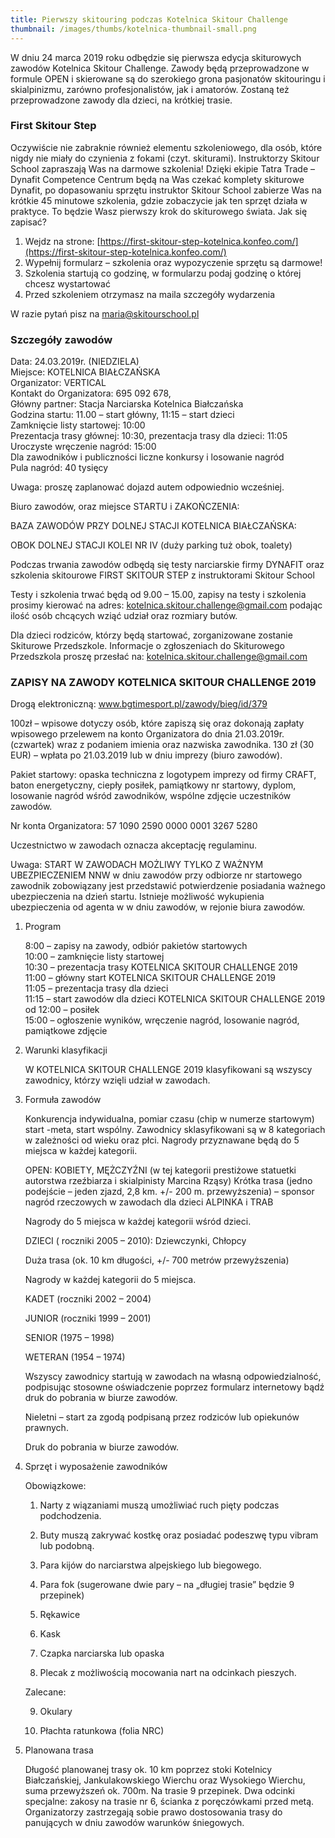 ```yaml
---
title: Pierwszy skitouring podczas Kotelnica Skitour Challenge
thumbnail: /images/thumbs/kotelnica-thumbnail-small.png
---
```




W dniu 24 marca 2019 roku odbędzie się pierwsza edycja skiturowych zawodów Kotelnica Skitour Challenge. Zawody będą przeprowadzone w formule OPEN i skierowane są do szerokiego grona pasjonatów skitouringu i skialpinizmu, zarówno profesjonalistów, jak i amatorów. Zostaną też przeprowadzone zawody dla dzieci, na krótkiej trasie.

### First Skitour Step

Oczywiście nie zabraknie również elementu szkoleniowego, dla osób, które nigdy nie miały do czynienia z fokami (czyt. skiturami). Instruktorzy Skitour School zapraszają Was na darmowe szkolenia! Dzięki ekipie Tatra Trade – Dynafit Competence Centrum będą na Was czekać komplety skiturowe Dynafit, po dopasowaniu sprzętu instruktor Skitour School zabierze Was na krótkie 45 minutowe szkolenia, gdzie zobaczycie jak ten sprzęt działa w praktyce. To będzie Wasz pierwszy krok do skiturowego świata. Jak się zapisać?
1. Wejdz na strone: [https://first-skitour-step-kotelnica.konfeo.com/](https://first-skitour-step-kotelnica.konfeo.com/)
2. Wypełnij formularz – szkolenia oraz wypozyczenie sprzętu są darmowe!
3. Szkolenia startują co godzinę, w formularzu podaj godzinę o której chcesz wystartować
4. Przed szkoleniem otrzymasz na maila szczegóły wydarzenia

W razie pytań pisz na maria@skitourschool.pl

### Szczegóły zawodów

Data: 24.03.2019r. (NIEDZIELA)<br/>
Miejsce: KOTELNICA BIAŁCZAŃSKA<br/>
Organizator: VERTICAL<br/>
Kontakt do Organizatora: 695 092 678,<br/>
Główny partner: Stacja Narciarska Kotelnica Białczańska<br/>
Godzina startu: 11.00 – start główny, 11:15 – start dzieci<br/>
Zamknięcie listy startowej: 10:00<br/>
Prezentacja trasy głównej: 10:30, prezentacja trasy dla dzieci: 11:05<br/>
Uroczyste wręczenie nagród: 15:00<br/>
Dla zawodników i publiczności liczne konkursy i losowanie nagród<br/>
Pula nagród: 40 tysięcy<br/>

Uwaga: proszę zaplanować dojazd autem odpowiednio wcześniej.

Biuro zawodów, oraz miejsce STARTU i ZAKOŃCZENIA:

BAZA ZAWODÓW PRZY DOLNEJ STACJI KOTELNICA BIAŁCZAŃSKA:

OBOK DOLNEJ STACJI KOLEI NR IV (duży parking tuż obok, toalety)

Podczas trwania zawodów odbędą się testy narciarskie firmy DYNAFIT oraz szkolenia skitourowe FIRST SKITOUR STEP z instruktorami Skitour School

Testy i szkolenia trwać będą od 9.00 – 15.00, zapisy na testy i szkolenia prosimy kierować na adres: kotelnica.skitour.challenge@gmail.com podając ilość osób chcących wziąć udział oraz rozmiary butów.

Dla dzieci rodziców, którzy będą startować, zorganizowane zostanie Skiturowe Przedszkole. Informacje o zgłoszeniach do Skiturowego Przedszkola proszę przesłać na: kotelnica.skitour.challenge@gmail.com

### ZAPISY NA ZAWODY KOTELNICA SKITOUR CHALLENGE 2019

Drogą elektroniczną: www.bgtimesport.pl/zawody/bieg/id/379

100zł – wpisowe dotyczy osób, które zapiszą się oraz dokonają zapłaty wpisowego przelewem na konto Organizatora do dnia 21.03.2019r. (czwartek) wraz z podaniem imienia oraz nazwiska zawodnika. 130 zł (30 EUR) – wpłata po 21.03.2019 lub w dniu imprezy (biuro zawodów).

Pakiet startowy: opaska techniczna z logotypem imprezy od firmy CRAFT, baton energetyczny, ciepły posiłek, pamiątkowy nr startowy, dyplom, losowanie nagród wśród zawodników, wspólne zdjęcie uczestników zawodów.

Nr konta Organizatora: 57 1090 2590 0000 0001 3267 5280

Uczestnictwo w zawodach oznacza akceptację regulaminu.

Uwaga: START W ZAWODACH MOŻLIWY TYLKO Z WAŻNYM UBEZPIECZENIEM NNW w dniu zawodów przy odbiorze nr startowego zawodnik zobowiązany jest przedstawić potwierdzenie posiadania ważnego ubezpieczenia na dzień startu. Istnieje możliwość wykupienia ubezpieczenia od agenta w w dniu zawodów, w rejonie biura zawodów.

1. Program

    8:00 – zapisy na zawody, odbiór pakietów startowych<br/>
    10:00 – zamknięcie listy startowej<br/>
    10:30 – prezentacja trasy KOTELNICA SKITOUR CHALLENGE 2019<br/>
    11:00 – główny start KOTELNICA SKITOUR CHALLENGE 2019<br/>
    11:05 – prezentacja trasy dla dzieci<br/>
    11:15 – start zawodów dla dzieci KOTELNICA SKITOUR CHALLENGE 2019<br/>
    od 12:00 – posiłek<br/>
    15:00 – ogłoszenie wyników, wręczenie nagród, losowanie nagród, pamiątkowe zdjęcie<br/>

2. Warunki klasyfikacji

    W KOTELNICA SKITOUR CHALLENGE 2019 klasyfikowani są wszyscy zawodnicy, którzy wzięli udział w zawodach.

3. Formuła zawodów

    Konkurencja indywidualna, pomiar czasu (chip w numerze startowym) start -meta, start wspólny. Zawodnicy sklasyfikowani są w 8 kategoriach w zależności od wieku oraz płci. Nagrody przyznawane będą do 5 miejsca w każdej kategorii.

    OPEN: KOBIETY, MĘŻCZYŹNI (w tej kategorii prestiżowe statuetki autorstwa rzeźbiarza i skialpinisty Marcina Rząsy)
    Krótka trasa (jedno podejście – jeden zjazd, 2,8 km. +/- 200 m. przewyższenia) – sponsor nagród rzeczowych w zawodach dla dzieci ALPINKA i TRAB

    Nagrody do 5 miejsca w każdej kategorii wśród dzieci.

    DZIECI ( roczniki 2005 – 2010): Dziewczynki, Chłopcy

    Duża trasa (ok. 10 km długości, +/- 700 metrów przewyższenia)

    Nagrody w każdej kategorii do 5 miejsca.

    KADET (roczniki 2002 – 2004)

    JUNIOR (roczniki 1999 – 2001)

    SENIOR (1975 – 1998)

    WETERAN (1954 – 1974)

    Wszyscy zawodnicy startują w zawodach na własną odpowiedzialność, podpisując stosowne oświadczenie poprzez formularz internetowy bądź druk do pobrania w biurze zawodów.

    Nieletni – start za zgodą podpisaną przez rodziców lub opiekunów prawnych.

    Druk do pobrania w biurze zawodów.

4. Sprzęt i wyposażenie zawodników

    Obowiązkowe:

    1. Narty z wiązaniami muszą umożliwiać ruch pięty podczas podchodzenia.

    2. Buty muszą zakrywać kostkę oraz posiadać podeszwę typu vibram lub podobną.

    3. Para kijów do narciarstwa alpejskiego lub biegowego.

    4. Para fok (sugerowane dwie pary – na „długiej trasie” będzie 9 przepinek)

    5. Rękawice

    6. Kask

    7. Czapka narciarska lub opaska

    8. Plecak z możliwością mocowania nart na odcinkach pieszych.

    Zalecane:

    9. Okulary

    10. Płachta ratunkowa (folia NRC)

5. Planowana trasa

    Długość planowanej trasy ok. 10 km poprzez stoki Kotelnicy Białczańskiej, Jankulakowskiego Wierchu oraz Wysokiego Wierchu, suma przewyższeń ok. 700m. Na trasie 9 przepinek. Dwa odcinki specjalne: zakosy na trasie nr 6, ścianka z poręczówkami przed metą. Organizatorzy zastrzegają sobie prawo dostosowania trasy do panujących w dniu zawodów warunków śniegowych.
